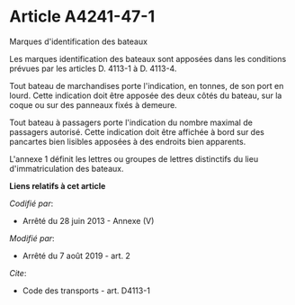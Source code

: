 # Article A4241-47-1

Marques d'identification des bateaux

Les marques identification des bateaux sont apposées dans les conditions prévues par les articles D. 4113-1 à D. 4113-4.

Tout bateau de marchandises porte l'indication, en tonnes, de son port en lourd. Cette indication doit être apposée des deux
côtés du bateau, sur la coque ou sur des panneaux fixés à demeure.

Tout bateau à passagers porte l'indication du nombre maximal de passagers autorisé. Cette indication doit être affichée à
bord sur des pancartes bien lisibles apposées à des endroits bien apparents.

L'annexe 1 définit les lettres ou groupes de lettres distinctifs du lieu d'immatriculation des bateaux.

**Liens relatifs à cet article**

_Codifié par_:

  - Arrêté du 28 juin 2013 -  Annexe (V)

_Modifié par_:

  - Arrêté du 7 août 2019 - art. 2

_Cite_:

  - Code des transports - art. D4113-1
